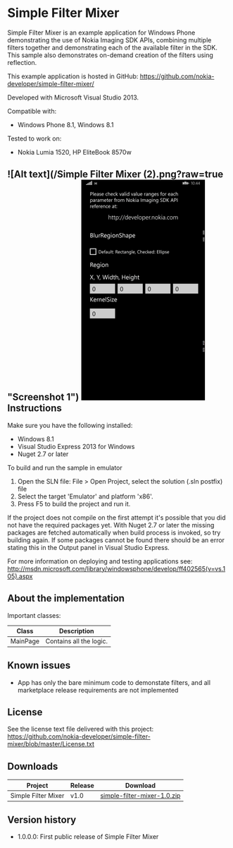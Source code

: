 Simple Filter Mixer
===================

Simple Filter Mixer is an example application for Windows Phone demonstrating the use of Nokia Imaging SDK APIs, combining multiple filters together and demonstrating each of the available filter in the SDK. This sample also demonstrates on-demand creation of the filters using reflection.

This example application is hosted in GitHub:
https://github.com/nokia-developer/simple-filter-mixer/

Developed with Microsoft Visual Studio 2013.

Compatible with:

 * Windows Phone 8.1, Windows 8.1

Tested to work on:

 * Nokia Lumia 1520, HP EliteBook 8570w

![Alt text](/Simple Filter Mixer (2).png?raw=true "Screenshot 1")
![Alt text](/SFMSetParams.png?raw=true "Screenshot 2")
Instructions
------------

Make sure you have the following installed:

 * Windows 8.1
 * Visual Studio Express 2013 for Windows
 * Nuget 2.7 or later

To build and run the sample in emulator

1. Open the SLN file:
   File > Open Project, select the solution (.sln postfix) file
2. Select the target 'Emulator' and platform 'x86'.
3. Press F5 to build the project and run it.


If the project does not compile on the first attempt it's possible that you
did not have the required packages yet. With Nuget 2.7 or later the missing
packages are fetched automatically when build process is invoked, so try
building again. If some packages cannot be found there should be an
error stating this in the Output panel in Visual Studio Express.

For more information on deploying and testing applications see:
http://msdn.microsoft.com/library/windowsphone/develop/ff402565(v=vs.105).aspx


About the implementation
------------------------

Important classes:

| Class | Description |
| ----- | ----------- |
| MainPage | Contains all the logic. |


Known issues
------------

 * App has only the bare minimum code to demonstate filters, and all marketplace release requirements are not implemented


License
-------

See the license text file delivered with this project:
https://github.com/nokia-developer/simple-filter-mixer/blob/master/License.txt


Downloads
---------

| Project | Release | Download |
| ------- | --------| -------- |
| Simple Filter Mixer | v1.0 | [simple-filter-mixer-1.0.zip](https://github.com/nokia-developer/simple-filter-mixer/archive/v1.0.zip) |


Version history
---------------

 * 1.0.0.0: First public release of Simple Filter Mixer
